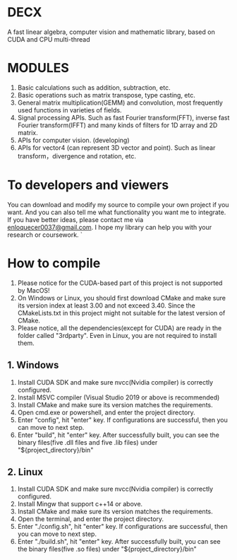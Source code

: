 # DECX
A fast linear algebra, computer vision and mathematic library, based on CUDA and CPU multi-thread

# MODULES
1. Basic calculations such as addition, subtraction, etc.
2. Basic operations such as matrix transpose, type casting, etc.
3. General matrix multiplication(GEMM) and convolution, most frequently used functions in varieties of fields.
4. Signal processing APIs. Such as fast Fourier transform(FFT), inverse fast Fourier transform(IFFT) and many kinds of filters for 1D array and 2D matrix. 
5. APIs for computer vision. (developing)
6. APIs for vector4 (can represent 3D vector and point). Such as linear transform，divergence and rotation, etc.

# To developers and viewers
You can download and modify my source to compile your own project if you want. And you can also tell me what functionality you want me to integrate. If you have 
better ideas, please contact me via enloquecer0037@gmail.com. I hope my library can help you with your research or coursework.
`
# How to compile
1. Please notice for the CUDA-based part of this project is not supported by MacOS! 
2. On Windows or Linux, you should first download CMake and make sure its version index at least 3.00 and not exceed 3.40. Since the CMakeLists.txt in this project might not suitable for the latest version of CMake.
3. Please notice, all the dependencies(except for CUDA) are ready in the folder called "3rdparty". Even in Linux, you are not required to install them.
## 1. Windows
1. Install CUDA SDK and make sure nvcc(Nvidia compiler) is correctly configured. 
2. Install MSVC compiler (Visual Studio 2019 or above is recommended)
3. Install CMake and make sure its version matches the requirements.
4. Open cmd.exe or powershell, and enter the project directory.
5. Enter "config", hit "enter" key. If configurations are successful, then you can move to next step.
6. Enter "build", hit "enter" key. After successfully built, you can see the binary files(five .dll files and five .lib files) under "${project_directory}/bin"
## 2. Linux
1. Install CUDA SDK and make sure nvcc(Nvidia compiler) is correctly configured. 
2. Install Mingw that support c++14 or above.
3. Install CMake and make sure its version matches the requirements.
4. Open the terminal, and enter the project directory.
5. Enter "./config.sh", hit "enter" key. If configurations are successful, then you can move to next step.
6. Enter "./build.sh", hit "enter" key. After successfully built, you can see the binary files(five .so files) under "${project_directory}/bin"
